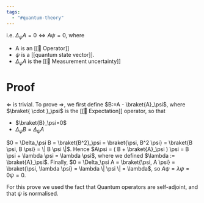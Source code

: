 ```yaml
---
tags:
  - "#quantum-theory"
---
```

i.e. $\Delta_\psi A=0 \Leftrightarrow A \psi = 0$, where

- A is an [[📘 Operator]]
- $\psi$ is a [[quantum state vector]].
- $\Delta_\psi A$ is the [[📘 Measurement uncertainty]] 

# Proof
$\Leftarrow$ is trivial. To prove $\Rightarrow$, we first define $B:=A - \braket{A}_\psi$, where $\braket{ \cdot }_\psi$ is the [[📘 Expectation]] operator, so that
- $\braket{B}_\psi=0$
- $\Delta_\psi B = \Delta_\psi A$ 

$0 = \Delta_\psi B = \braket{B^2}_\psi = \braket{\psi, B^2 \psi} = \braket{B \psi, B \psi} = \| B \psi \|$. Hence $A\psi = ( B + \braket{A}_\psi ) \psi = B \psi + \lambda \psi = \lambda \psi$, where we defined $\lambda := \braket{A}_\psi$.
Finally, $0 = \Delta_\psi A = \braket{\psi, A \psi} = \braket{\psi, \lambda \psi} = \lambda \| \psi \| = \lambda$, so $A \psi = \lambda \psi = 0 \psi = 0$.

For this prove we used the fact that Quantum operators are self-adjoint, and that $\psi$ is normalised.